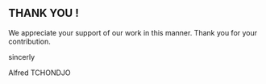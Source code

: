 ## THANK YOU !

We appreciate your support of our work in this manner.
Thank you for your contribution.

sincerly

Alfred TCHONDJO
